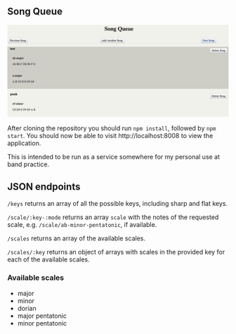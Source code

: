 Song Queue
----------

![Song Queue screenshot](/screenshot.png)

After cloning the repository you should run `npm install`, followed by `npm start`. You should now be able to visit http://localhost:8008 to view the application.

This is intended to be run as a service somewhere for my personal use at band practice.

## JSON endpoints

`/keys` returns an array of all the possible keys, including sharp and flat keys.

`/scale/:key-:mode` returns an array `scale` with the notes of the requested scale, e.g. `/scale/ab-minor-pentatonic`, if available.

`/scales` returns an array of the available scales.

`/scales/:key` returns an object of arrays with scales in the provided key for each of the available scales.

### Available scales

+ major
+ minor
+ dorian
+ major pentatonic
+ minor pentatonic
